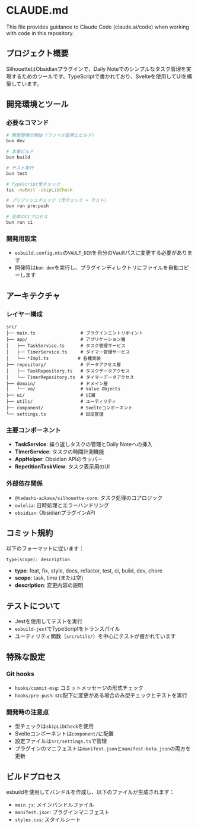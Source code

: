 # CLAUDE.md

This file provides guidance to Claude Code (claude.ai/code) when working with code in this repository.

## プロジェクト概要

SilhouetteはObsidianプラグインで、Daily Noteでのシンプルなタスク管理を実現するためのツールです。TypeScriptで書かれており、Svelteを使用してUIを構築しています。

## 開発環境とツール

### 必要なコマンド

```bash
# 開発環境の開始 (ファイル監視とビルド)
bun dev

# 本番ビルド
bun build

# テスト実行
bun test

# TypeScript型チェック
tsc -noEmit -skipLibCheck

# プリプッシュチェック (型チェック + テスト)
bun run pre:push

# 全体のCIプロセス
bun run ci
```

### 開発用設定

- `esbuild.config.mts`の`VAULT_DIR`を自分のVaultパスに変更する必要があります
- 開発時は`bun dev`を実行し、プラグインディレクトリにファイルを自動コピーします

## アーキテクチャ

### レイヤー構成

```
src/
├── main.ts                 # プラグインエントリポイント
├── app/                    # アプリケーション層
│   ├── TaskService.ts      # タスク管理サービス
│   ├── TimerService.ts     # タイマー管理サービス
│   └── *Impl.ts           # 各種実装
├── repository/             # データアクセス層
│   ├── TaskRepository.ts   # タスクデータアクセス
│   └── TimerRepository.ts  # タイマーデータアクセス
├── domain/                 # ドメイン層
│   └── vo/                 # Value Objects
├── ui/                     # UI層
├── utils/                  # ユーティリティ
├── component/              # Svelteコンポーネント
└── settings.ts             # 設定管理
```

### 主要コンポーネント

- **TaskService**: 繰り返しタスクの管理とDaily Noteへの挿入
- **TimerService**: タスクの時間計測機能
- **AppHelper**: Obsidian APIのラッパー
- **RepetitionTaskView**: タスク表示用のUI

### 外部依存関係

- `@tadashi-aikawa/silhouette-core`: タスク処理のコアロジック
- `owlelia`: 日時処理とエラーハンドリング
- `obsidian`: ObsidianプラグインAPI

## コミット規約

以下のフォーマットに従います：

```
type(scope): description
```

- **type**: feat, fix, style, docs, refactor, test, ci, build, dev, chore
- **scope**: task, time (または空)
- **description**: 変更内容の説明

## テストについて

- Jestを使用してテストを実行
- `esbuild-jest`でTypeScriptをトランスパイル
- ユーティリティ関数（`src/utils/`）を中心にテストが書かれています

## 特殊な設定

### Git hooks

- `hooks/commit-msg`: コミットメッセージの形式チェック
- `hooks/pre-push`: src配下に変更がある場合のみ型チェックとテストを実行

### 開発時の注意点

- 型チェックは`skipLibCheck`を使用
- Svelteコンポーネントは`component/`に配置
- 設定ファイルは`src/settings.ts`で管理
- プラグインのマニフェストは`manifest.json`と`manifest-beta.json`の両方を更新

## ビルドプロセス

esbuildを使用してバンドルを作成し、以下のファイルが生成されます：

- `main.js`: メインバンドルファイル
- `manifest.json`: プラグインマニフェスト
- `styles.css`: スタイルシート